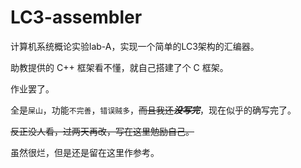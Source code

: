 # LC3-assembler
计算机系统概论实验lab-A，实现一个简单的LC3架构的汇编器。

助教提供的 C++ 框架看不懂，就自己搭建了个 C 框架。

作业罢了。

全是`屎山`，功能`不完善`，`错误贼多`，~~而且我还***没写完***~~，现在似乎的确写完了。

~~反正没人看，过两天再改，写在这里勉励自己。~~

虽然很烂，但是还是留在这里作参考。
